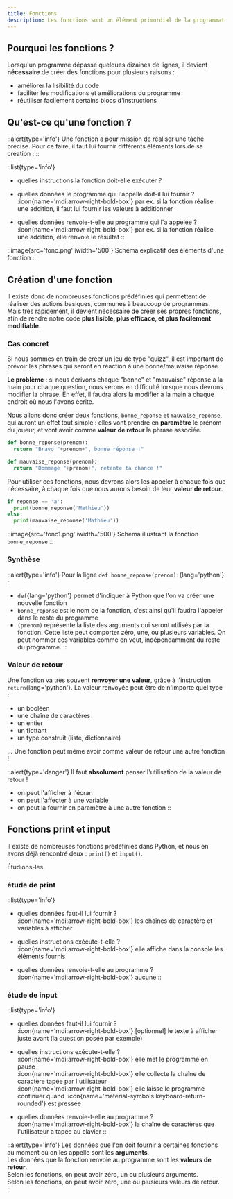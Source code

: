 ```yaml
---
title: Fonctions
description: Les fonctions sont un élément primordial de la programmation, en Python comme dans quasi tous les langages.
---
```


## Pourquoi les fonctions ?
Lorsqu'un programme dépasse quelques dizaines de lignes, il devient **nécessaire** de créer des fonctions pour plusieurs raisons :
- améliorer la lisibilité du code 
- faciliter les modifications et améliorations du programme
- réutiliser facilement certains blocs d'instructions

## Qu'est-ce qu'une fonction ?
::alert{type='info'}
Une fonction a pour mission de réaliser une tâche précise. Pour ce faire, il faut lui fournir différents éléments lors de sa création :
::

::list{type='info'}
- quelles instructions la fonction doit-elle exécuter ?  

- quelles données le programme qui l'appelle doit-il lui fournir ?  
:icon{name='mdi:arrow-right-bold-box'} par ex. si la fonction réalise une addition, il faut lui fournir les valeurs à additionner
- quelles données renvoie-t-elle au programme qui l'a appelée ?  
:icon{name='mdi:arrow-right-bold-box'} par ex. si la fonction réalise une addition, elle renvoie le résultat
::


::image{src='fonc.png' iwidth='500'}
Schéma explicatif des éléments d'une fonction
::

## Création d'une fonction
Il existe donc de nombreuses fonctions prédéfinies qui permettent de réaliser des actions basiques, communes à beaucoup de programmes.  
Mais très rapidement, il devient nécessaire de créer ses propres fonctions, afin de rendre notre code **plus lisible, plus efficace, et plus facilement modifiable**.

### Cas concret
Si nous sommes en train de créer un jeu de type "quizz", il est important de prévoir les phrases qui seront en réaction à une bonne/mauvaise réponse.

**Le problème** : si nous écrivons chaque "bonne" et "mauvaise" réponse à la main pour chaque question, nous serons en difficulté lorsque nous devrons modifier la phrase. En effet, il faudra alors la modifier à la main à chaque endroit où nous l'avons écrite.

Nous allons donc créer deux fonctions, `bonne_reponse` et `mauvaise_reponse`, qui auront un effet tout simple : elles vont prendre en **paramètre** le prénom du joueur, et vont avoir comme **valeur de retour** la phrase associée.

```python [exemple]
def bonne_reponse(prenom):
  return "Bravo "+prenom+", bonne réponse !"

def mauvaise_reponse(prenom):
  return "Dommage "+prenom+", retente ta chance !"
```

Pour utiliser ces fonctions, nous devrons alors les appeler à chaque fois que nécessaire, à chaque fois que nous aurons besoin de leur **valeur de retour**.

```py [exemple]
if reponse == 'a':
  print(bonne_reponse('Mathieu'))
else:
  print(mauvaise_reponse('Mathieu'))
```

::image{src='fonc1.png' iwidth='500'}
Schéma illustrant la fonction `bonne_reponse`
::

### Synthèse

::alert{type='info'}
Pour la ligne `def bonne_reponse(prenom):`{lang='python'} :
- `def`{lang='python'} permet d'indiquer à Python que l'on va créer une nouvelle fonction
- `bonne_reponse` est le nom de la fonction, c'est ainsi qu'il faudra l'appeler dans le reste du programme
- `(prenom)` représente la liste des arguments qui seront utilisés par la fonction. Cette liste peut comporter zéro, une, ou plusieurs variables. On peut nommer ces variables comme on veut, indépendamment du reste du programme.
::


### Valeur de retour
Une fonction va très souvent **renvoyer une valeur**, grâce à l'instruction `return`{lang='python'}. La valeur renvoyée peut être de n'importe quel type :
- un booléen
- une chaîne de caractères
- un entier
- un flottant
- un type construit (liste, dictionnaire)

... Une fonction peut même avoir comme valeur de retour une autre fonction !

::alert{type='danger'}
Il faut **absolument** penser l'utilisation de la valeur de retour !
- on peut l'afficher à l'écran
- on peut l'affecter à une variable
- on peut la fournir en paramètre à une autre fonction
::

## Fonctions print et input

Il existe de nombreuses fonctions prédéfinies dans Python, et nous en avons déjà rencontré deux : `print()` et `input()`.

Étudions-les.

### étude de print

::list{type='info'}
- quelles données faut-il lui fournir ?  
:icon{name='mdi:arrow-right-bold-box'} les chaînes de caractère et variables à afficher

- quelles instructions exécute-t-elle ?  
:icon{name='mdi:arrow-right-bold-box'} elle affiche dans la console les éléments fournis

- quelles données renvoie-t-elle au programme ?  
:icon{name='mdi:arrow-right-bold-box'} aucune
::

### étude de input

::list{type='info'}
- quelles données faut-il lui fournir ?  
:icon{name='mdi:arrow-right-bold-box'} [optionnel] le texte à afficher juste avant (la question posée par exemple)

- quelles instructions exécute-t-elle ?  
:icon{name='mdi:arrow-right-bold-box'} elle met le programme en pause    
:icon{name='mdi:arrow-right-bold-box'} elle collecte la chaîne de caractère tapée par l'utilisateur  
:icon{name='mdi:arrow-right-bold-box'} elle laisse le programme continuer quand :icon{name='material-symbols:keyboard-return-rounded'} est pressée  

- quelles données renvoie-t-elle au programme ?  
:icon{name='mdi:arrow-right-bold-box'} la chaîne de caractères que l'utilisateur a tapée au clavier 
::

::alert{type='info'}
Les données que l'on doit fournir à certaines fonctions au moment où on les appelle sont les __arguments__.  
Les données que la fonction renvoie au programme sont les __valeurs de retour__.  
Selon les fonctions, on peut avoir zéro, un ou plusieurs arguments.  
Selon les fonctions, on peut avoir zéro, une ou plusieurs valeurs de retour.  
::

